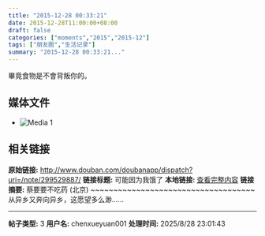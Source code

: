 ```yaml
---
title: "2015-12-28 00:33:21"
date: 2015-12-28T11:00:00+08:00
draft: false
categories: ["moments","2015","2015-12"]
tags: ["朋友圈","生活记录"]
summary: "2015-12-28 00:33:21..."
---
```


畢竟食物是不會背叛你的。

## 媒体文件

- ![Media 1](/Moments/photos/2015-12-28/201512280033210.jpg)

## 相关链接

**原始链接:** http://www.douban.com/doubanapp/dispatch?uri=/note/299529887/
**链接标题:** 可能因为我饿了
**本地链接:** [查看完整内容](/link_content/2015/12/2015-12-28-1/link_content/)
**链接摘要:** 蔡要要不吃药
        (北京)
    ~~~~~~~~~~~~~~~~~~~~~~~~~~~~~~~~~~~~ 从异乡又奔向异乡，这愿望多么渺......

---

**帖子类型:** 3
**用户名:** chenxueyuan001
**处理时间:** 2025/8/28 23:01:43